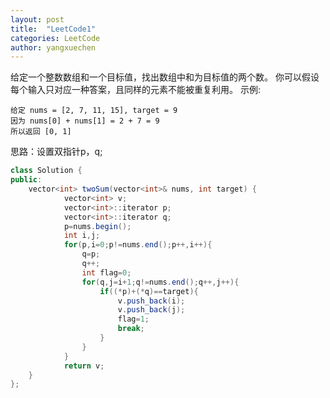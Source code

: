 ```yaml
---
layout: post
title:  "LeetCode1"
categories: LeetCode
author: yangxuechen
---
```


给定一个整数数组和一个目标值，找出数组中和为目标值的两个数。
你可以假设每个输入只对应一种答案，且同样的元素不能被重复利用。
示例:
```
给定 nums = [2, 7, 11, 15], target = 9
因为 nums[0] + nums[1] = 2 + 7 = 9
所以返回 [0, 1]
```
思路：设置双指针p，q; 

```java
class Solution {
public:
    vector<int> twoSum(vector<int>& nums, int target) {
        	vector<int> v;
			vector<int>::iterator p;
			vector<int>::iterator q;
			p=nums.begin();
			int i,j;
			for(p,i=0;p!=nums.end();p++,i++){
				q=p;
				q++;
				int flag=0;
				for(q,j=i+1;q!=nums.end();q++,j++){
					if((*p)+(*q)==target){
						v.push_back(i);
						v.push_back(j);
						flag=1;
						break;
					}
				}
			}
			return v;
    }
};
```





